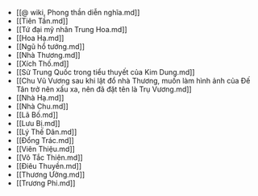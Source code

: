 - [[@ wiki, Phong thần diễn nghĩa.md]]
- [[Tiên Tần.md]]
- [[Tứ đại mỹ nhân Trung Hoa.md]]
- [[Hoa Hạ.md]]
- [[Ngũ hổ tướng.md]]
- [[Nhà Thương.md]]
- [[Xích Thố.md]]
- [[Sử Trung Quốc trong tiểu thuyết của Kim Dung.md]]
- [[Chu Vũ Vương sau khi lật đổ nhà Thương, muốn làm hình ảnh của Đế Tân trở nên xấu xa, nên đã đặt tên là Trụ Vương.md]]
- [[Nhà Hạ.md]]
- [[Nhà Chu.md]]
- [[Lã Bố.md]]
- [[Lưu Bị.md]]
- [[Lý Thế Dân.md]]
- [[Đổng Trác.md]]
- [[Viên Thiệu.md]]
- [[Võ Tắc Thiên.md]]
- [[Điêu Thuyền.md]]
- [[Thương Ưởng.md]]
- [[Trương Phi.md]]
